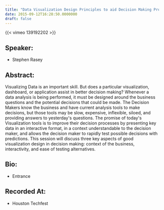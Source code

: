 ```yaml
---
title: "Data Visualization Design Principles to aid Decision Making Processes"
date: 2015-09-12T16:28:50.0000000
draft: false
---
```


{{< vimeo 139192202 >}}

## Speaker:

 - Stephen Rasey

## Abstract:

<p>Visualizing Data is an important skill. But does a particular visualization, dashboard, or application assist in better decision making? Whenever a data analysis is being performed, it must be designed around the business questions and the potential decisions that could be made. The Decision Makers know the business and have current analysis tools to make decisions, but those tools may be slow, expensive, inflexible, siloed, and providing answers to yesterday's questions. The promise of today's Visualization tools is to improve their decision processes by presenting key data in an interactive format, in a context understandable to the decision maker, and allows the decision maker to rapidly test possible decisions with predictions. This session will discuss three key aspects of good visualization design in decision making: context of the business, interactivity, and ease of testing alternatives. </p>

## Bio:

 - <p>Entrance</p>

## Recorded At:

 - Houston Techfest

